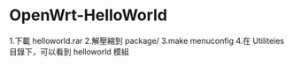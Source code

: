 # OpenWrt-HelloWorld
1.下載 helloworld.rar
2.解壓縮到 package/
3.make menuconfig
4.在 Utiliteies 目錄下，可以看到 helloworld 模組
